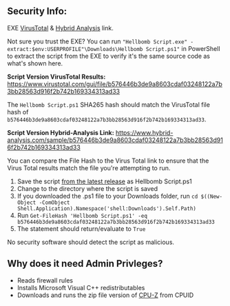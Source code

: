 ## Security Info:

EXE [VirusTotal](https://www.virustotal.com/gui/file/ddd64c954ffbcb41015f600f4db21ab61d82a54956077a2db12aafe9c9c308dd) & [Hybrid Analysis](https://www.hybrid-analysis.com/sample/ddd64c954ffbcb41015f600f4db21ab61d82a54956077a2db12aafe9c9c308dd) link.

Not sure you trust the EXE? You can run ``"Hellbomb Script.exe" -extract:$env:USERPROFILE"\Downloads\Hellbomb Script.ps1"`` in PowerShell to extract the script from the EXE to verify it's the same source code as what's shown here.

**Script Version VirusTotal Results:** https://www.virustotal.com/gui/file/b576446b3de9a8603cdaf03248122a7b3bb28563d916f2b742b169334313ad33

The ``Hellbomb Script.ps1`` SHA265 hash should match the VirusTotal file hash of ``b576446b3de9a8603cdaf03248122a7b3bb28563d916f2b742b169334313ad33``.

**Script Version Hybrid-Analysis Link:** https://www.hybrid-analysis.com/sample/b576446b3de9a8603cdaf03248122a7b3bb28563d916f2b742b169334313ad33

You can compare the File Hash to the Virus Total link to ensure that the Virus Total results match the file you're attempting to run.

1. Save the script [from the latest release](https://github.com/helldivers2fixes/HellbombScript/releases/latest) as Hellbomb Script.ps1
2. Change to the directory where the script is saved
3. If you downloaded the .ps1 file to your Downloads folder, run ``cd $((New-Object -ComObject Shell.Application).Namespace('shell:Downloads').Self.Path)``
4. Run ``Get-FileHash 'Hellbomb Script.ps1' -eq b576446b3de9a8603cdaf03248122a7b3bb28563d916f2b742b169334313ad33``
5. The statement should return/evaluate to ``True``

No security software should detect the script as malicious.

## Why does it need Admin Privleges?
- Reads firewall rules
- Installs Microsoft Visual C++ redistributables
- Downloads and runs the zip file version of [CPU-Z](https://www.cpuid.com/softwares/cpu-z.html) from CPUID
